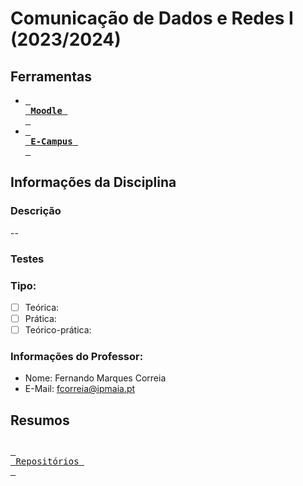 # Comunicação de Dados e Redes I (2023/2024)
## Ferramentas
- [<kbd> <br> **Moodle** <br> </kbd>](https://moodle.maieutica.pt/course/view.php?id=18692)
- [<kbd> <br> **E-Campus** <br> </kbd>](https://e-campus.ismai.pt/004358/AnoLectivo/2023/Curso_31003/1_Ano/6C1146/default.aspx)
## Informações da Disciplina
### Descrição 
--
### Testes
### Tipo: 
- [ ] Teórica: 
- [ ] Prática: 
- [ ] Teórico-prática: 
### Informações do Professor:
- Nome: Fernando Marques Correia
- E-Mail: fcorreia@ipmaia.pt
## Resumos

## 
[<kbd> <br> Repositórios <br> </kbd>](https://github.com/orgs/FaculdadeLicenciatura/repositories)
